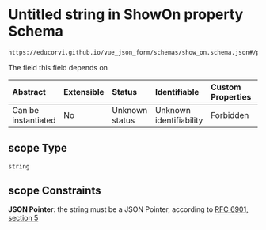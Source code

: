 # Untitled string in ShowOn property Schema

```txt
https://educorvi.github.io/vue_json_form/schemas/show_on.schema.json#/properties/scope
```

The field this field depends on

| Abstract            | Extensible | Status         | Identifiable            | Custom Properties | Additional Properties | Access Restrictions | Defined In                                                                    |
| :------------------ | :--------- | :------------- | :---------------------- | :---------------- | :-------------------- | :------------------ | :---------------------------------------------------------------------------- |
| Can be instantiated | No         | Unknown status | Unknown identifiability | Forbidden         | Allowed               | none                | [show_on.schema.json*](../schemas/show_on.schema.json "open original schema") |

## scope Type

`string`

## scope Constraints

**JSON Pointer**: the string must be a JSON Pointer, according to [RFC 6901, section 5](https://tools.ietf.org/html/rfc6901 "check the specification")
